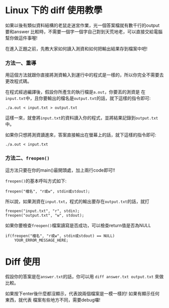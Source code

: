 # Linux 下的 diff 使用教學

如果以後有類似資料結構的老鼠走迷宮作業，光一個答案檔就有數千行的output要和answer
比較時，不需要一個字一個字自己對到天荒地老，可以直接交給電腦幫你做這件事喔!

在進入正題之前，先教大家如何讀入測資和如何把輸出結果存到檔案中吧! 

### 方法一、重導

用這個方法就跟你直接將測資輸入到運行中的程式是一樣的，所以你完全不需要去更改程式碼。

在程式經過編譯後，假設你所產生的執行檔是`a.out`，你要丟的測資是
在`input.txt`中，且你要輸出的檔名是`output.txt`的話，就下這樣的指令即可:
```
./a.out < input.txt > output.txt
```
這樣一來，就會將`input.txt`的資料讀入你的程式，並將結果記錄到`output.txt`中。

如果你只想將測資讀進來，答案直接輸出在螢幕上的話，就下這樣的指令即可:
```
./a.out < input.txt
```

### 方法二、`freopen()`

這方法只要在你的main()最開頭處，加上兩行code即可!!

`freopen()`的基本呼叫方式如下:
```
freopen("檔名", "r或w", stdin或stdout);
```

所以說，如果測資在`input.txt`，程式的輸出要存在`output.txt`的話，就打
```
freopen("input.txt", "r", stdin);
freopen("output.txt", "w", stdout);
```

如果你要檢查`freopen()`檔案讀寫是否成功，可以檢查return值是否為NULL
```
if(freopen("檔名", "r或w", stdin或stdout) == NULL)
    YOUR_ERROR_MESSAGE_HERE;
```

# Diff 使用

假設你的答案是在`answer.txt`的話，你可以用 `diff answer.txt output.txt` 來做比較。

如果按下enter後什麼都沒顯示，代表說兩個檔案是一模一樣的! 如果有顯示任何東西，就代表
檔案有些地方不同，需要debug囉!
